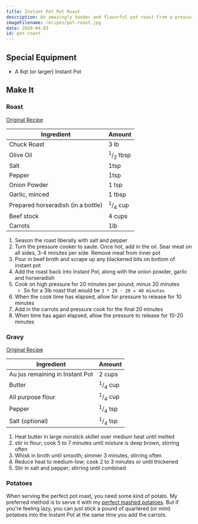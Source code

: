 ```yaml
---
title: Instant Pot Pot Roast
description: An amazingly tender and flavorful pot roast from a pressure cooker!
imageFilename: recipes/pot-roast.jpg
date: 2020-04-03
id: pot-roast
---
```


## Special Equipment

- A 6qt (or larger) Instant Pot

## Make It

### Roast

[Original Recipe](https://amindfullmom.com/instant-pot-pot-roast/)

| Ingredient                         | Amount                         |
| ---------------------------------- | ------------------------------ |
| Chuck Roast                        | 3 lb                           |
| Olive Oil                          | <sup>1</sup>/<sub>2</sub> tbsp |
| Salt                               | 1tsp                           |
| Pepper                             | 1tsp                           |
| Onion Powder                       | 1 tsp                          |
| Garlic, minced                     | 1 tbsp                         |
| Prepared horseradish (in a bottle) | <sup>1</sup>/<sub>4</sub> cup  |
| Beef stock                         | 4 cups                         |
| Carrots                            | 1lb                            |

1. Season the roast liberally with salt and pepper
1. Turn the pressure cooker to saute. Once hot, add in the oil. Sear meat on all sides, 3-4 minutes per side. Remove meat from inner pot
1. Pour in beef broth and scrape up any blackened bits on bottom of instant pot
1. Add the roast back into Instant Pot, along with the onion powder, garlic and horseradish
1. Cook on high pressure for 20 minutes per pound, minus 20 minutes
   - So for a 3lb roast that would be `3 * 20 - 20 = 40 minutes`
1. When the cook time has elapsed, allow for pressure to release for 10 minutes
1. Add in the carrots and pressure cook for the final 20 minutes
1. When time has again elapsed, allow the pressure to release for 10-20 minutes

### Gravy

[Original Recipe](https://www.beefitswhatsfordinner.com/recipes/recipe/55593/classic-beef-gravy)

| Ingredient                      | Amount                        |
| ------------------------------- | ----------------------------- |
| Au jus remaining in Instant Pot | 2 cups                        |
| Butter                          | <sup>1</sup>/<sub>4</sub> cup |
| All purpose flour               | <sup>1</sup>/<sub>4</sub> cup |
| Pepper                          | <sup>1</sup>/<sub>4</sub> tsp |
| Salt (optional)                 | <sup>1</sup>/<sub>4</sub> tsp |

1. Heat butter in large nonstick skillet over medium heat until melted
1. stir in flour; cook 5 to 7 minutes until mixture is deep brown, stirring often
1. Whisk in broth until smooth; simmer 3 minutes, stirring often
1. Reduce heat to medium-low; cook 2 to 3 minutes or until thickened
1. Stir in salt and pepper; stirring until combined

### Potatoes

When serving the perfect pot roast, you need some kind of potato. My preferred method is to serve it with my [perfect mashed potatoes](https://www.posten.io/blog/food/sides/mashed-potatoes). But if you're feeling lazy, you can just stick a pound of quartered (or mini) potatoes into the Instant Pot at the same time you add the carrots.
